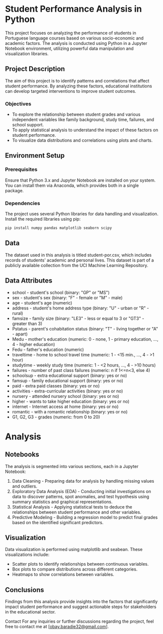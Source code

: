 # Student Performance Analysis in Python

This project focuses on analyzing the performance of students in Portuguese language courses based on various socio-economic and academic factors. The analysis is conducted using Python in a Jupyter Notebook environment, utilizing powerful data manipulation and visualization libraries.

## Project Description

The aim of this project is to identify patterns and correlations that affect student performance. By analyzing these factors, educational institutions can develop targeted interventions to improve student outcomes.

### Objectives
- To explore the relationship between student grades and various independent variables like family background, study time, failures, and school support.
- To apply statistical analysis to understand the impact of these factors on student performance.
- To visualize data distributions and correlations using plots and charts.

## Environment Setup

### Prerequisites
Ensure that Python 3.x and Jupyter Notebook are installed on your system. You can install them via Anaconda, which provides both in a single package.

### Dependencies
The project uses several Python libraries for data handling and visualization. Install the required libraries using pip:

```bash
pip install numpy pandas matplotlib seaborn scipy
```

## Data
The dataset used in this analysis is titled student-por.csv, which includes records of students' academic and personal lives. This dataset is part of a publicly available collection from the UCI Machine Learning Repository.

## Data Attributes
- school - student's school (binary: "GP" or "MS")
- sex - student's sex (binary: "F" - female or "M" - male)
- age - student's age (numeric)
- address - student's home address type (binary: "U" - urban or "R" - rural)
- famsize - family size (binary: "LE3" - less or equal to 3 or "GT3" - greater than 3)
- Pstatus - parent's cohabitation status (binary: "T" - living together or "A" - apart)
- Medu - mother's education (numeric: 0 - none, 1 - primary education, ..., 4 - higher education)
- Fedu - father's education (numeric)
- traveltime - home to school travel time (numeric: 1 - <15 min., ..., 4 - >1 hour)
- studytime - weekly study time (numeric: 1 - <2 hours, ..., 4 - >10 hours)
- failures - number of past class failures (numeric: n if 1<=n<3, else 4)
- schoolsup - extra educational support (binary: yes or no)
- famsup - family educational support (binary: yes or no)
- paid - extra paid classes (binary: yes or no)
- activities - extra-curricular activities (binary: yes or no)
- nursery - attended nursery school (binary: yes or no)
- higher - wants to take higher education (binary: yes or no)
- internet - Internet access at home (binary: yes or no)
- romantic - with a romantic relationship (binary: yes or no)
- G1, G2, G3 - grades (numeric: from 0 to 20)


# Analysis

## Notebooks
The analysis is segmented into various sections, each in a Jupyter Notebook:

1. Data Cleaning - Preparing data for analysis by handling missing values and outliers.
2. Exploratory Data Analysis (EDA) - Conducting initial investigations on data to discover patterns, spot anomalies, and test hypothesis using summary statistics and graphical representations.
3. Statistical Analysis - Applying statistical tests to deduce the relationships between student performance and other variables.
4. Predictive Modeling - Building a regression model to predict final grades based on the identified significant predictors.


## Visualization
Data visualization is performed using matplotlib and seabean. These visualizations include:

- Scatter plots to identify relationships between continuous variables.
- Box plots to compare distributions across different categories.
- Heatmaps to show correlations between variables.


## Conclusions
Findings from this analysis provide insights into the factors that significantly impact student performance and suggest actionable steps for stakeholders in the educational sector.

Contact
For any inquiries or further discussions regarding the project, feel free to contact me at [obay.baradie32@gmail.com].
